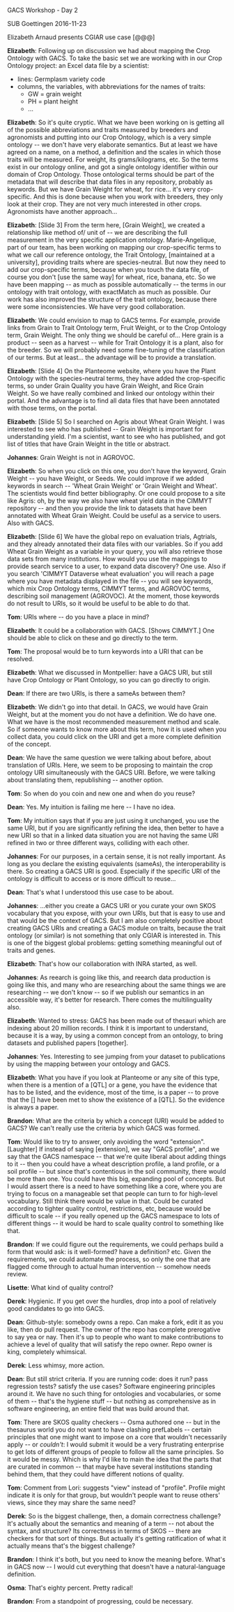 GACS Workshop - Day 2

SUB Goettingen 
2016-11-23 

Elizabeth Arnaud presents CGIAR use case [@@@]

__Elizabeth__: Following up on discussion we had about mapping the Crop Ontology 
with GACS.  To take the basic set we are working with in our Crop Ontology project: 
an Excel data file by a scientist:
* lines: Germplasm variety code
* columns, the variables, with abbreviations for the names of traits:
  * GW = grain weight
  * PH = plant height
  * ...

__Elizabeth__: So it's quite cryptic.  What we have been working on is getting
all of the possible abbreviations and traits measured by breeders and
agronomists and putting into our Crop Ontology, which is a very simple ontology
-- we don't have very elaborate semantics.  But at least we have agreed on a
name, on a method, a definition and the scales in which those traits will be
measured.  For weight, its grams/kilograms, etc.  So the terms exist in our
ontology online, and got a single ontology identifier within our domain of Crop
Ontology.  Those ontological terms should be part of the metadata that will
describe that data files in any repository, probably as keywords.  But we have
Grain Weight for wheat, for rice... it's very crop-specific.  And this is done
because when you work with breeders, they only look at their crop.  They are
not very much interested in other crops.  Agronomists have another approach...

__Elizabeth__: [Slide 3] From the term here, [Grain Weight], we created a
relationship like method of/ unit of -- we are describing the full measurement
in the very specific application ontology.  Marie-Angelique, part of our team,
has been working on mapping our crop-specific terms to what we call our
reference ontology, the Trait Ontology, [maintained at a university], providing
traits where are species-neutral.  But now they need to add our crop-specific
terms, because when you touch the data file, of course you don't [use the same
way] for wheat, rice, banana, etc.  So we have been mapping -- as much as
possible automatically -- the terms in our ontology with trait ontology, with
exactMatch as much as possible.  Our work has also improved the structure of
the trait ontology, because there were some inconsistencies.  We have very 
good collaboration. 

__Elizabeth__: We could envision to map to GACS terms. For example, provide 
links from Grain to Trait Ontology term, Fruit Weight, or to the Crop Ontology 
term, Grain Weight.  The only thing we should be careful of... Here grain is a 
product -- seen as a harvest -- while for Trait Ontology it is a plant, 
also for the breeder.  So we will probably need some fine-tuning of the 
classification of our terms.  But at least... the advantage will be to provide 
a translation. 

__Elizabeth__: [Slide 4] On the Planteome website, where you have the Plant
Ontology with the species-neutral terms, they have added the crop-specific
terms, so under Grain Quality you have Grain Weight, and Rice Grain Weight.  So
we have really combined and linked our ontology within their portal.  And the 
advantage is to find all data files that have been annotated with those terms, 
on the portal.  

__Elizabeth__: [Slide 5] So I searched on Agris about Wheat Grain Weight. 
I was interested to see who has published -- Grain Weight is important for 
understanding yield.  I'm a scientist, want to see who has published, and 
got list of titles that have Grain Weight in the title or abstract.  

__Johannes__: Grain Weight is not in AGROVOC.

__Elizabeth__: So when you click on this one, you don't have the keyword, Grain
Weight -- you have Weight, or Seeds.  We could improve if we added keywords in
search -- 'Wheat Grain Weight' or 'Grain Weight and Wheat'.  The scientists
would find better bibliography.  Or one could propose to a site like Agris: oh,
by the way we also have wheat yield data in the CIMMYT repository -- and then 
you provide the link to datasets that have been annotated with Wheat Grain Weight.
Could be useful as a service to users.  Also with GACS.

__Elizabeth__: [Slide 6] We have the global repo on evaluation trials,
Agtrials, and they already annotated their data files with our variables.  So
if you add Wheat Grain Weight as a variable in your query, you will also
retrieve those data sets from many institutions.  How would you use the
mappings to provide search service to a user, to expand data discovery?  One
use.  Also if you search 'CIMMYT Dataverse wheat evaluation' you will reach a
page where you have metadata displayed in the file -- you will see keywords,
which mix Crop Ontology terms, CIMMYT terms, and AGROVOC terms, describing soil
management (AGROVOC).  At the moment, those keywords do not result to URIs, so
it would be useful to be able to do that.  

__Tom__: URIs where -- do you have a place in mind?  

__Elizabeth__: It could be a collaboration with GACS.  [Shows CIMMYT.]
One should be able to click on these and go directly to the term.

__Tom__: The proposal would be to turn keywords into a URI that can be 
resolved.

__Elizabeth__: What we discussed in Montpellier: have a GACS URI, but still 
have Crop Ontology or Plant Ontology, so you can go directly to origin.

__Dean__: If there are two URIs, is there a sameAs between them?  

__Elizabeth__: We didn't go into that detail.  In GACS, we would have Grain
Weight, but at the moment you do not have a definition.  We do have one.  What
we have is the most recommended measurement method and scale.  So if someone 
wants to know more about this term, how it is used when you collect data, you 
could click on the URI and get a more complete definition of the concept. 

__Dean__: We have the same question we were talking about before, about
translation of URIs. Here, we seem to be proposing to maintain the crop 
ontology URI simultaneously with the GACS URI.  Before, we were talking 
about translating them, republishing -- another option.

__Tom__: So when do you coin and new one and when do you reuse?

__Dean__: Yes.  My intuition is failing me here -- I have no idea.  

__Tom__: My intuition says that if you are just using it unchanged, 
you use the same URI, but if you are significantly refining the idea, 
then better to have a new URI so that in a linked data situation you 
are not having the same URI refined in two or three different ways, 
colliding with each other.

__Johannes__: For our purposes, in a certain sense, it is not really 
important.  As long as you declare the existing equivalents (sameAs), 
the interoperability is there.  So creating a GACS URI is good.  Especially 
if the specific URI of the ontology is difficult to access or is more 
difficult to reuse...

__Dean__: That's what I understood this use case to be about.

__Johannes__: ...either you create a GACS URI or you curate your own SKOS
vocabulary that you expose, with your own URIs, but that is easy to use and
that would be the context of GACS.  But I am also completely positive about
creating GACS URIs and creating a GACS module on traits, because the trait 
ontology (or similar) is not something that only CGIAR is interested in.
This is one of the biggest global problems: getting something meaningful 
out of traits and genes.

__Elizabeth__: That's how our collaboration with INRA started, as well.

__Johannes__: As reearch is going like this, and reearch data production is
going like this, and many who are researching about the same things we are 
researching -- we don't know -- so if we publish our semantics in an accessible 
way, it's better for research.  There comes the multilinguality also.

__Elizabeth__: Wanted to stress: GACS has been made out of thesauri which are
indexing about 20 million records.  I think it is important to understand, 
because it is a way, by using a common concept from an ontology, to bring 
datasets and published papers [together].

__Johannes__: Yes. Interesting to see jumping from your dataset to publications
by using the mapping between your ontology and GACS.

__Elizabeth__: What you have if you look at Planteome or any site of this 
type, when there is a mention of a [QTL] or a gene, you have the evidence that
has to be listed, and the evidence, most of the time, is a paper -- to prove that
the [] have been met to show the existence of a [QTL].  So the evidence is 
always a paper.

__Brandon__: What are the criteria by which a concept (URI) would be added to
GACS?  We can't really use the criteria by which GACS was formed.

__Tom__: Would like to try to answer, only avoiding the word "extension".
[Laughter]  If instead of saying [extension], we say "GACS profile", and 
we say that the GACS namespace -- that we're quite liberal about adding 
things to it -- then you could have a wheat description profile, a land 
profile, or a soil profile -- but since that's contentious in the soil 
community, there would be more than one.  You could have this big, expanding 
pool of concepts.  But I would assert there is a need to have something 
like a core, where you are trying to focus on a manageable set that people 
can turn to for high-level vocabulary.  Still think there would be value 
in that.  Could be curated according to tighter quality control, restrictions, 
etc, because would be difficult to scale -- if you really opened up the 
GACS namespace to lots of different things -- it would be hard to scale 
quality control to something like that.  

__Brandon__: If we could figure out the requirements, we could perhaps build a
form that would ask: is it well-formed? have a definition? etc.  Given the 
requirements, we could automate the process, so only the one that are flagged 
come through to actual human intervention -- somehow needs review.

__Lisette__: What kind of quality control?

__Derek__: Hygienic.  If you get over the hurdles, drop into a pool of 
relatively good candidates to go into GACS.

__Dean__: Github-style: somebody owns a repo.  Can make a fork, edit it as you
like, then do pull request.  The owner of the repo has complete prerogative to
say yea or nay.  Then it's up to people who want to make contributions to
achieve a level of quality that will satisfy the repo owner.  Repo owner is
king, completely whimsical.  

__Derek__: Less whimsy, more action.  

__Dean__: But still strict criteria.  If you are running code: does it run?
pass regression tests?  satisfy the use cases?  Software engineering principles 
around it.  We have no such thing for ontologies and vocabularies, or some of 
them -- that's the hygiene stuff -- but nothing as comprehensive as in software 
engineering, an entire field that was build around that.  

__Tom__: There are SKOS quality checkers -- Osma authored one -- but in the 
thesaurus world you do not want to have clashing prefLabels -- certain principles 
that one might want to impose on a core that wouldn't necessarily apply -- or 
_couldn't_: I would submit it would be a very frustrating enterprise to get 
lots of different groups of people to follow all the same principles.  So it 
would be messy.  Which is why I'd like to main the idea that the parts that are 
curated in common -- that maybe have several institutions standing behind them, 
that they could have different notions of quality.

__Tom__: Comment from Lori: suggests "view" instead of "profile".  Profile 
might indicate it is only for that group, but wouldn't people want to reuse 
others' views, since they may share the same need?

__Derek__: So is the biggest challenge, then, a domain correctness challenge?
It's actually about the semantics and meaning of a term -- not about the
syntax, and structure?  Its correctness in terms of SKOS -- there are checkers
for that sort of things. But actually it's getting ratification of what it 
actually means that's the biggest challenge?  

__Brandon__: I think it's both, but you need to know the meaning before.
What's in GACS now -- I would cut everything that doesn't have a
natural-language definition.

__Osma__: That's eighty percent.  Pretty radical!

__Brandon__: From a standpoint of progressing, could be necessary.

